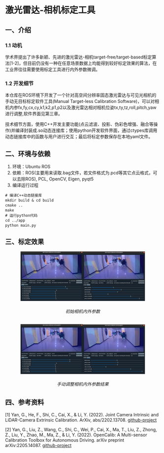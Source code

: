 # 激光雷达-相机标定工具
## 一、介绍
### 1.1 动机
学术界提出了许多新颖、先进的激光雷达-相机target-free/target-based标定算法[1-2]，但目前仍没有一种在任意场景数据上均能得到较好标定效果的算法，在工业界往往需要使用标定工具进行内外参数微调。

### 1.2 开发细节
本仓库在ROS环境下开发了一个针对高空间分辨率固态激光雷达与可见光相机的手动无目标标定软件工具(Manual Target-less Calibration Software)，可以对相机内参fx,fy,cx,cy,k1,k2,p1,p2以及激光雷达相对相机位姿tx,ty,tz,roll,pitch,yaw进行调整,软件界面见第三章。

技术细节方面，使用C++开发主要功能(点云滤波、投影、伪彩色增强、融合等操作)并编译封装成.so动态连接库；使用python开发软件界面，通过ctypes库调用动态链接库中的函数与用户进行交互；最后将标定参数保存在本地yaml文件。

## 二、环境与依赖
1. 环境：Ubuntu ROS
2. 依赖：ROS(主要用来读取.bag文件，若文件格式为.pcd等其它点云格式，可以去除ROS), PCL, OpenCV, Eigen, pyqt5
3. 编译运行过程
```
# 编译C++动态链接库
mkdir build & cd build
cmake ..
make
# 运行python代码
cd ../app
python main.py
```

## 三、标定效果

<p align="center"><img src="./resources/init_intrinsic.png" width=40%><img src="./resources/init_extrinsic.png" width=40%></p>
<h6 align="center">初始相机内外参数</h6>

<p align="center"><img src="./resources/result_intrinsic.png" width=40%><img src="./resources/result_extrinsic.png" width=40%></p>
<h6 align="center">手动调整相机内外参数结果</h6>

## 四、参考资料
[1] Yan, G., He, F., Shi, C., Cai, X., & Li, Y. (2022). Joint Camera Intrinsic and LiDAR-Camera Extrinsic Calibration. ArXiv, abs/2202.13708. [github-project](https://github.com/opencalib/jointcalib)

[2] Yan, G., Liu, Z., Wang, C., Shi, C., Wei, P., Cai, X., Ma, T., Liu, Z., Zhong, Z., Liu, Y., Zhao, M., Ma, Z., & Li, Y. (2022). OpenCalib: A Multi-sensor Calibration Toolbox for Autonomous Driving. arXiv preprint arXiv:2205.14087. [github-project](https://github.com/PJLab-ADG/SensorsCalibration)
